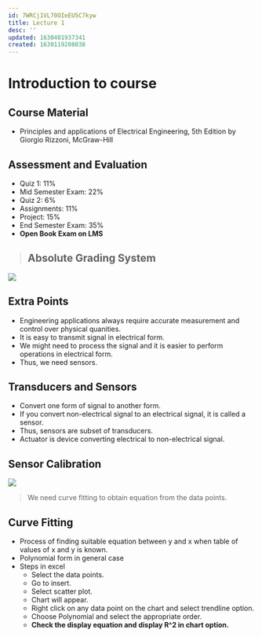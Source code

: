 ```yaml
---
id: 7WRCj1VL70OIeEU5C7kyw
title: Lecture 1
desc: ''
updated: 1630401937341
created: 1630119208038
---
```


# Introduction to course

## Course Material
* Principles and applications of Electrical Engineering, 5th Edition by Giorgio Rizzoni, McGraw-Hill

## Assessment and Evaluation
* Quiz 1: 11%
* Mid Semester Exam: 22%
* Quiz 2: 6%
* Assignments: 11%
* Project: 15%
* End Semester Exam: 35%
* **Open Book Exam on LMS**

> ## **Absolute Grading System**

![](/assets/images/2021-08-29-20-32-26.png)

## Extra Points
* Engineering applications always require accurate measurement and control over physical quanities.
* It is easy to transmit signal in electrical form.
* We might need to process the signal and it is easier to perform operations in electrical form.
* Thus, we need sensors.

## Transducers and Sensors
* Convert one form of signal to another form.
* If you convert non-electrical signal to an electrical signal, it is called a sensor.
* Thus, sensors are subset of transducers.
* Actuator is device converting electrical to non-electrical signal.

## Sensor Calibration
![](/assets/images/2021-08-30-10-01-01.png)

> We need curve fitting to obtain equation from the data points.

## Curve Fitting
* Process of finding suitable equation between y and x when table of values of x and y is known.
* Polynomial form in general case
* Steps in excel
    * Select the data points.
    * Go to insert.
    * Select scatter plot.
    * Chart will appear.
    * Right click on any data point on the chart and select trendline option.
    * Choose Polynomial and select the appropriate order.
    * **Check the display equation and display R^2 in chart option.**
